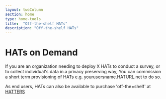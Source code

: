 ```yaml
---
layout: twoColumn
section: home
type: home-tools
title:  "Off-the-shelf HATs"
description: "Off-the-shelf HATs"
---
```


# HATs on Demand

If you are an organization needing to deploy X HATs to conduct a survey, or to collect individual's data in a privacy preserving way, You can commission a short term provisioning of HATs e.g. yourusersname.HATURL.net to do so.

As end users, HATs can also be available to purchase 'off-the=shelf' at [HATTERS](https://hatters.hubofallthings.com)
